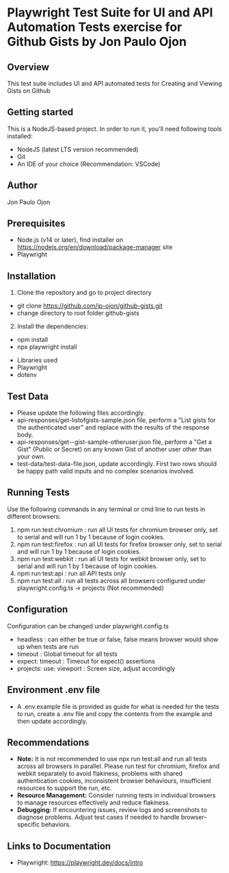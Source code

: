 # Playwright Test Suite for UI and API Automation Tests exercise for Github Gists by Jon Paulo Ojon
## Overview
This test suite includes UI and API automated tests for Creating and Viewing Gists on Github

## Getting started
This is a NodeJS-based project. In order to run it, you'll need following tools installed:

- NodeJS (latest LTS version recommended)
- Git
- An IDE of your choice (Recommendation: VSCode)

## Author
Jon Paulo Ojon

## Prerequisites
* Node.js (v14 or later), find installer on https://nodejs.org/en/download/package-manager site
* Playwright

## Installation
1. Clone the repository and go to project directory
- git clone https://github.com/jp-ojon/github-gists.git
- change directory to root folder github-gists

2. Install the dependencies:
- npm install
- npx playwright install

* Libraries used
* Playwright
* dotenv

## Test Data
- Please update the following files accordingly.
- api-responses/get-listofgists-sample.json file, perform a "List gists for the authenticated user" and replace with the results of the response body.
- api-responses/get--gist-sample-otheruser.json file, perform a "Get a Gist" (Public or Secret) on any known Gist of another user other than your own.
- test-data/test-data-file.json, update accordingly. First two rows should be happy path valid inputs and no complex scenarios involved.

## Running Tests
Use the following commands in any terminal or cmd line to run tests in different browsers:
1. npm run test:chromium    : run all UI tests for chromium browser only, set to serial and will run 1 by 1 because of login cookies.
2. npm run test:firefox     : run all UI tests for firefox browser only, set to serial and will run 1 by 1 because of login cookies.
3. npm run test:webkit      : run all UI tests for webkit browser only, set to serial and will run 1 by 1 because of login cookies.
4. npm run test:api         : run all API tests only
5. npm run test:all         : run all tests across all browsers configured under playwright.config.ts -> projects (Not recommended)

## Configuration
Configuration can be changed under playwright.config.ts
- headless                  : can either be true or false, false means browser would show up when tests are run
- timeout                   : Global timeout for all tests
- expect: timeout           : Timeout for expect() assertions
- projects: use: viewport   : Screen size, adjust accordingly

## Environment .env file
- A .env.example file is provided as guide for what is needed for the tests to run, create a .env file and copy the contents from the example and then update accordingly.

## Recommendations
- **Note:** It is not recommended to use npx run test:all and run all tests across all browsers in parallel. Please run test for chromium, firefox and webkit separately to avoid flakiness, problems with shared authentication cookies, inconsistent browser behaviours, insufficient resources to support the run, etc.
- **Resource Management:** Consider running tests in individual browsers to manage resources effectively and reduce flakiness.
- **Debugging:** If encountering issues, review logs and screenshots to diagnose problems. Adjust test cases if needed to handle browser-specific behaviors.

## Links to Documentation
- Playwright: https://playwright.dev/docs/intro